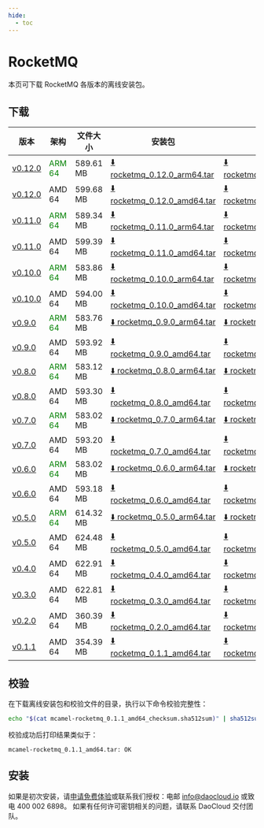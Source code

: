 ```yaml
---
hide:
  - toc
---
```


# RocketMQ

本页可下载 RocketMQ 各版本的离线安装包。

## 下载

| 版本 | 架构 | 文件大小 | 安装包 | 校验文件 | 更新日期 |
| ---- | --- | ------- | ----- | ------ | ------- |
| [v0.12.0](../../../middleware/rocketmq/release-notes.md) | <font color=green>ARM 64</font> | 589.61 MB | [:arrow_down: rocketmq_0.12.0_arm64.tar](https://qiniu-download-public.daocloud.io/DaoCloud_Enterprise/mcamel-rocketmq_0.12.0_arm64.tar) | [:arrow_down: rocketmq_0.12.0_arm64_checksum.sha512sum](https://qiniu-download-public.daocloud.io/DaoCloud_Enterprise/mcamel-rocketmq_0.12.0_arm64_checksum.sha512sum) | 2024-11-05 |
| [v0.12.0](../../../middleware/rocketmq/release-notes.md) | AMD 64 | 599.68 MB | [:arrow_down: rocketmq_0.12.0_amd64.tar](https://qiniu-download-public.daocloud.io/DaoCloud_Enterprise/mcamel-rocketmq_0.12.0_amd64.tar) | [:arrow_down: rocketmq_0.12.0_amd64_checksum.sha512sum](https://qiniu-download-public.daocloud.io/DaoCloud_Enterprise/mcamel-rocketmq_0.12.0_amd64_checksum.sha512sum) | 2024-11-05 |
| [v0.11.0](../../../middleware/rocketmq/release-notes.md) | <font color=green>ARM 64</font> | 589.34 MB | [:arrow_down: rocketmq_0.11.0_arm64.tar](https://qiniu-download-public.daocloud.io/DaoCloud_Enterprise/mcamel-rocketmq_0.11.0_arm64.tar) | [:arrow_down: rocketmq_0.11.0_arm64_checksum.sha512sum](https://qiniu-download-public.daocloud.io/DaoCloud_Enterprise/mcamel-rocketmq_0.11.0_arm64_checksum.sha512sum) | 2024-10-08 |
| [v0.11.0](../../../middleware/rocketmq/release-notes.md) | AMD 64 | 599.39 MB | [:arrow_down: rocketmq_0.11.0_amd64.tar](https://qiniu-download-public.daocloud.io/DaoCloud_Enterprise/mcamel-rocketmq_0.11.0_amd64.tar) | [:arrow_down: rocketmq_0.11.0_amd64_checksum.sha512sum](https://qiniu-download-public.daocloud.io/DaoCloud_Enterprise/mcamel-rocketmq_0.11.0_amd64_checksum.sha512sum) | 2024-10-08 |
| [v0.10.0](../../../middleware/rocketmq/release-notes.md) | <font color=green>ARM 64</font> | 583.86 MB | [:arrow_down: rocketmq_0.10.0_arm64.tar](https://qiniu-download-public.daocloud.io/DaoCloud_Enterprise/mcamel-rocketmq_0.10.0_arm64.tar) | [:arrow_down: rocketmq_0.10.0_arm64_checksum.sha512sum](https://qiniu-download-public.daocloud.io/DaoCloud_Enterprise/mcamel-rocketmq_0.10.0_arm64_checksum.sha512sum) | 2024-09-06 |
| [v0.10.0](../../../middleware/rocketmq/release-notes.md) | AMD 64 | 594.00 MB | [:arrow_down: rocketmq_0.10.0_amd64.tar](https://qiniu-download-public.daocloud.io/DaoCloud_Enterprise/mcamel-rocketmq_0.10.0_amd64.tar) | [:arrow_down: rocketmq_0.10.0_amd64_checksum.sha512sum](https://qiniu-download-public.daocloud.io/DaoCloud_Enterprise/mcamel-rocketmq_0.10.0_amd64_checksum.sha512sum) | 2024-09-06 |
| [v0.9.0](../../../middleware/rocketmq/release-notes.md) | <font color=green>ARM 64</font> | 583.76 MB | [:arrow_down: rocketmq_0.9.0_arm64.tar](https://qiniu-download-public.daocloud.io/DaoCloud_Enterprise/mcamel-rocketmq_0.9.0_arm64.tar) | [:arrow_down: rocketmq_0.9.0_arm64_checksum.sha512sum](https://qiniu-download-public.daocloud.io/DaoCloud_Enterprise/mcamel-rocketmq_0.9.0_arm64_checksum.sha512sum) | 2024-08-08 |
| [v0.9.0](../../../middleware/rocketmq/release-notes.md) | AMD 64 | 593.92 MB | [:arrow_down: rocketmq_0.9.0_amd64.tar](https://qiniu-download-public.daocloud.io/DaoCloud_Enterprise/mcamel-rocketmq_0.9.0_amd64.tar) | [:arrow_down: rocketmq_0.9.0_amd64_checksum.sha512sum](https://qiniu-download-public.daocloud.io/DaoCloud_Enterprise/mcamel-rocketmq_0.9.0_amd64_checksum.sha512sum) | 2024-08-08 |
| [v0.8.0](../../../middleware/rocketmq/release-notes.md) | <font color=green>ARM 64</font> | 583.12 MB | [:arrow_down: rocketmq_0.8.0_arm64.tar](https://qiniu-download-public.daocloud.io/DaoCloud_Enterprise/mcamel-rocketmq_0.8.0_arm64.tar) | [:arrow_down: rocketmq_0.8.0_arm64_checksum.sha512sum](https://qiniu-download-public.daocloud.io/DaoCloud_Enterprise/mcamel-rocketmq_0.8.0_arm64_checksum.sha512sum) | 2024-07-04 |
| [v0.8.0](../../../middleware/rocketmq/release-notes.md) | AMD 64 | 593.30 MB | [:arrow_down: rocketmq_0.8.0_amd64.tar](https://qiniu-download-public.daocloud.io/DaoCloud_Enterprise/mcamel-rocketmq_0.8.0_amd64.tar) | [:arrow_down: rocketmq_0.8.0_amd64_checksum.sha512sum](https://qiniu-download-public.daocloud.io/DaoCloud_Enterprise/mcamel-rocketmq_0.8.0_amd64_checksum.sha512sum) | 2024-07-04 |
| [v0.7.0](../../../middleware/rocketmq/release-notes.md) | <font color=green>ARM 64</font> | 583.02 MB | [:arrow_down: rocketmq_0.7.0_arm64.tar](https://qiniu-download-public.daocloud.io/DaoCloud_Enterprise/mcamel-rocketmq_0.7.0_arm64.tar) | [:arrow_down: rocketmq_0.7.0_arm64_checksum.sha512sum](https://qiniu-download-public.daocloud.io/DaoCloud_Enterprise/mcamel-rocketmq_0.7.0_arm64_checksum.sha512sum) | 2024-06-05 |
| [v0.7.0](../../../middleware/rocketmq/release-notes.md) | AMD 64 | 593.20 MB | [:arrow_down: rocketmq_0.7.0_amd64.tar](https://qiniu-download-public.daocloud.io/DaoCloud_Enterprise/mcamel-rocketmq_0.7.0_amd64.tar) | [:arrow_down: rocketmq_0.7.0_amd64_checksum.sha512sum](https://qiniu-download-public.daocloud.io/DaoCloud_Enterprise/mcamel-rocketmq_0.7.0_amd64_checksum.sha512sum) | 2024-06-05 |
| [v0.6.0](../../../middleware/rocketmq/release-notes.md) | <font color=green>ARM 64</font> | 583.02 MB | [:arrow_down: rocketmq_0.6.0_arm64.tar](https://qiniu-download-public.daocloud.io/DaoCloud_Enterprise/mcamel-rocketmq_0.6.0_arm64.tar) | [:arrow_down: rocketmq_0.6.0_arm64_checksum.sha512sum](https://qiniu-download-public.daocloud.io/DaoCloud_Enterprise/mcamel-rocketmq_0.6.0_arm64_checksum.sha512sum) | 2024-05-08 |
| [v0.6.0](../../../middleware/rocketmq/release-notes.md) | AMD 64 | 593.18 MB | [:arrow_down: rocketmq_0.6.0_amd64.tar](https://qiniu-download-public.daocloud.io/DaoCloud_Enterprise/mcamel-rocketmq_0.6.0_amd64.tar) | [:arrow_down: rocketmq_0.6.0_amd64_checksum.sha512sum](https://qiniu-download-public.daocloud.io/DaoCloud_Enterprise/mcamel-rocketmq_0.6.0_amd64_checksum.sha512sum) | 2024-05-08 |
| [v0.5.0](../../../middleware/rocketmq/release-notes.md) | <font color="green">ARM 64</font> | 614.32 MB | [:arrow_down: rocketmq_0.5.0_arm64.tar](https://qiniu-download-public.daocloud.io/DaoCloud_Enterprise/mcamel-rocketmq_0.5.0_arm64.tar) | [:arrow_down: rocketmq_0.5.0_arm64_checksum.sha512sum](https://qiniu-download-public.daocloud.io/DaoCloud_Enterprise/mcamel-rocketmq_0.5.0_arm64_checksum.sha512sum) | 2024-04-03 |
| [v0.5.0](../../../middleware/rocketmq/release-notes.md) | AMD 64 | 624.48 MB | [:arrow_down: rocketmq_0.5.0_amd64.tar](https://qiniu-download-public.daocloud.io/DaoCloud_Enterprise/mcamel-rocketmq_0.5.0_amd64.tar) | [:arrow_down: rocketmq_0.5.0_amd64_checksum.sha512sum](https://qiniu-download-public.daocloud.io/DaoCloud_Enterprise/mcamel-rocketmq_0.5.0_amd64_checksum.sha512sum) | 2024-04-03 |
| [v0.4.0](../../../middleware/rocketmq/release-notes.md) | AMD 64 | 622.91 MB | [:arrow_down: rocketmq_0.4.0_amd64.tar](https://qiniu-download-public.daocloud.io/DaoCloud_Enterprise/mcamel-rocketmq_0.4.0_amd64.tar) | [:arrow_down: rocketmq_0.4.0_amd64_checksum.sha512sum](https://qiniu-download-public.daocloud.io/DaoCloud_Enterprise/mcamel-rocketmq_0.4.0_amd64_checksum.sha512sum) | 2024-02-01 |
| [v0.3.0](../../../middleware/rocketmq/release-notes.md) | AMD 64 | 622.81 MB | [:arrow_down: rocketmq_0.3.0_amd64.tar](https://qiniu-download-public.daocloud.io/DaoCloud_Enterprise/mcamel-rocketmq_0.3.0_amd64.tar) | [:arrow_down: rocketmq_0.3.0_amd64_checksum.sha512sum](https://qiniu-download-public.daocloud.io/DaoCloud_Enterprise/mcamel-rocketmq_0.3.0_amd64_checksum.sha512sum) | 2024-01-04 |
| [v0.2.0](../../../middleware/rocketmq/release-notes.md) | AMD 64 | 360.39 MB | [:arrow_down: rocketmq_0.2.0_amd64.tar](https://qiniu-download-public.daocloud.io/DaoCloud_Enterprise/mcamel-rocketmq_0.2.0_amd64.tar) | [:arrow_down: rocketmq_0.2.0_amd64_checksum.sha512sum](https://qiniu-download-public.daocloud.io/DaoCloud_Enterprise/mcamel-rocketmq_0.2.0_amd64_checksum.sha512sum) | 2023-12-10 |
| [v0.1.1](../../../middleware/rocketmq/release-notes.md) | AMD 64 | 354.39 MB | [:arrow_down: rocketmq_0.1.1_amd64.tar](https://qiniu-download-public.daocloud.io/DaoCloud_Enterprise/mcamel-rocketmq_0.1.1_amd64.tar) | [:arrow_down: rocketmq_0.1.1_amd64_checksum.sha512sum](https://qiniu-download-public.daocloud.io/DaoCloud_Enterprise/mcamel-rocketmq_0.1.1_amd64_checksum.sha512sum) | 2023-11-02 |

## 校验

在下载离线安装包和校验文件的目录，执行以下命令校验完整性：

```sh
echo "$(cat mcamel-rocketmq_0.1.1_amd64_checksum.sha512sum)" | sha512sum -c
```

校验成功后打印结果类似于：

```none
mcamel-rocketmq_0.1.1_amd64.tar: OK
```

## 安装

如果是初次安装，请[申请免费体验](../../../dce/license0.md)或联系我们授权：电邮 info@daocloud.io 或致电 400 002 6898。
如果有任何许可密钥相关的问题，请联系 DaoCloud 交付团队。
